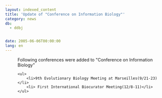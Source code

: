 ```yaml
---
layout: indexed_content
title: 'Update of "Conference on Information Biology"'
category: news
db:
  - ddbj


date: 2005-06-06T00:00:00
lang: en
---
```


<dd>Following conferences were added to "Conference on Information Biology"

    <ul>
        <li>9th Evolutionary Biology Meeting at Marseilles(9/21-23)</li>
        <li> First International Biocurator Meeting(12/8-11)</li>
    </ul>
</dd>
